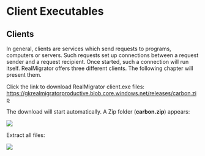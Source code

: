 # Client Executables

## Clients

In general, clients are services which send requests to programs, computers or servers. Such requests set up connections between a request sender and a request recipient. Once started, such a connection will run itself. RealMigrator offers three different clients. The following chapter will present them.

Click the link to download RealMigrator client.exe files: https://gkrealmigratorproductive.blob.core.windows.net/releases/carbon.zip

The download will start automatically. A Zip folder (**carbon.zip**) appears:

![](../.gitbook/assets/Client1.PNG)

Extract all files:

![](../.gitbook/assets/Client2.PNG)
